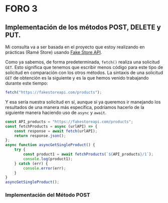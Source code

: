 # FORO 3

## Implementación de los métodos POST, DELETE y PUT. 

Mi consulta va a ser basada en el proyecto que estoy realizando en prácticas (Ramé Store) usando [Fake Store API](https://fakestoreapi.com/).  

Como ya sabemos, de forma predeterminada, `fetch()` realiza una solicitud `GET`. Esto significa que tenemos que escribir menos código para este tipo de solicitud en comparación con los otros métodos. La sintaxis de una solicitud `GET` de obtención es la siguiente y es la que hemos venido trabajando durante este tiempo:  

```js
fetch("https://fakestoreapi.com/products");
```

Y esa sería nuestra solicitud en sí, aunque si ya queremos ir manejando los resultados de una manera más específica, podríamos hacerlo de la siguiente manera haciendo uso de `async` y `await`.

```js
const API_products = "https://fakestoreapi.com/products";
const fetchProducts = async (urlAPI) => {
    const response = await fetch(urlAPI);
    return response.json();
};
async function asyncGetSingleProduct() {
    try {
        const product1 = await fetchProducts(`${API_products}/1`);
        console.log(product1);
    } catch (err) {
        console.error(err);
    }
}
asyncGetSingleProduct();
```

### Implementación del Método POST
